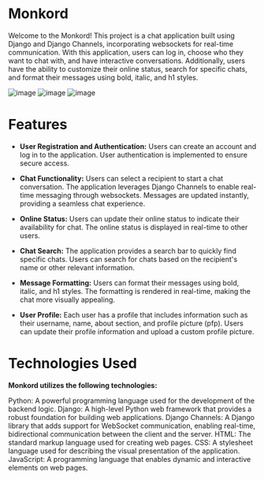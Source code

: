 # Monkord

Welcome to the Monkord! This project is a chat application built using Django and Django Channels, incorporating websockets for real-time communication. With this application, users can log in, choose who they want to chat with, and have interactive conversations. Additionally, users have the ability to customize their online status, search for specific chats, and format their messages using bold, italic, and h1 styles.

![image](https://github.com/MiguelBrugge/Monkord/assets/103996305/5e087003-fc70-4a35-b0be-ba6d37a2d93f)
![image](https://github.com/MiguelBrugge/Monkord/assets/103996305/44cdb8a5-b711-4913-b21f-412619065391)
![image](https://github.com/MiguelBrugge/Monkord/assets/103996305/f27930fb-75b4-45ff-8a22-1e1ad283e791)

# Features
- **User Registration and Authentication:**
Users can create an account and log in to the application.
User authentication is implemented to ensure secure access.

- **Chat Functionality:**
Users can select a recipient to start a chat conversation.
The application leverages Django Channels to enable real-time messaging through websockets.
Messages are updated instantly, providing a seamless chat experience.

- **Online Status:**
Users can update their online status to indicate their availability for chat.
The online status is displayed in real-time to other users.

- **Chat Search:**
The application provides a search bar to quickly find specific chats.
Users can search for chats based on the recipient's name or other relevant information.

- **Message Formatting:**
Users can format their messages using bold, italic, and h1 styles.
The formatting is rendered in real-time, making the chat more visually appealing.

- **User Profile:**
Each user has a profile that includes information such as their username, name, about section, and profile picture (pfp).
Users can update their profile information and upload a custom profile picture.

# Technologies Used
**Monkord utilizes the following technologies:**

Python: A powerful programming language used for the development of the backend logic.
Django: A high-level Python web framework that provides a robust foundation for building web applications.
Django Channels: A Django library that adds support for WebSocket communication, enabling real-time, bidirectional communication between the client and the server.
HTML: The standard markup language used for creating web pages.
CSS: A stylesheet language used for describing the visual presentation of the application.
JavaScript: A programming language that enables dynamic and interactive elements on web pages.
